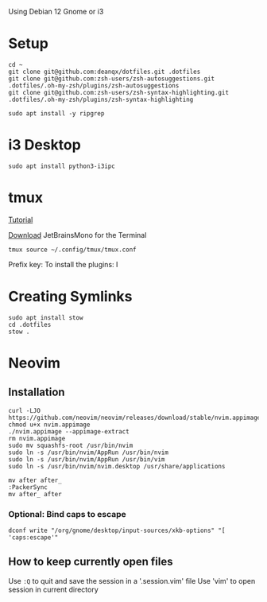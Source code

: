 Using Debian 12 Gnome or i3

# Setup

```
cd ~
git clone git@github.com:deanqx/dotfiles.git .dotfiles
git clone git@github.com:zsh-users/zsh-autosuggestions.git .dotfiles/.oh-my-zsh/plugins/zsh-autosuggestions
git clone git@github.com:zsh-users/zsh-syntax-highlighting.git .dotfiles/.oh-my-zsh/plugins/zsh-syntax-highlighting

sudo apt install -y ripgrep
```

# i3 Desktop

```
sudo apt install python3-i3ipc
```

# tmux

[Tutorial](https://youtu.be/DzNmUNvnB04)

[Download](https://github.com/ryanoasis/nerd-fonts/releases/download/v3.2.1/JetBrainsMono.zip)
JetBrainsMono for the Terminal

```
tmux source ~/.config/tmux/tmux.conf
```

Prefix key: <C-Space>
To install the plugins: <prefix>I

# Creating Symlinks

```
sudo apt install stow
cd .dotfiles
stow .
```

# Neovim

## Installation

```
curl -LJO https://github.com/neovim/neovim/releases/download/stable/nvim.appimage
chmod u+x nvim.appimage
./nvim.appimage --appimage-extract
rm nvim.appimage
sudo mv squashfs-root /usr/bin/nvim
sudo ln -s /usr/bin/nvim/AppRun /usr/bin/nvim
sudo ln -s /usr/bin/nvim/AppRun /usr/bin/vim
sudo ln -s /usr/bin/nvim/nvim.desktop /usr/share/applications
```

```
mv after after_
:PackerSync
mv after_ after
```

### Optional: Bind caps to escape

```
dconf write "/org/gnome/desktop/input-sources/xkb-options" "[ 'caps:escape'"
```

## How to keep currently open files

Use `:Q` to quit and save the session in a '.session.vim' file
Use 'vim' to open session in current directory
